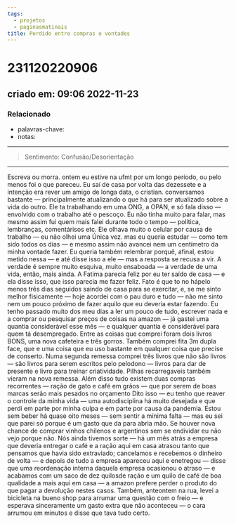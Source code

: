 ```yaml
---
tags:
  - projetos
  - paginasmatinais
title: Perdido entre compras e vontades
---
```

# 231120220906
## criado em: 09:06 2022-11-23

### Relacionado
- palavras-chave:
- notas: 
---
>Sentimento: Confusão/Desorientação 

---

Escreva ou morra.
ontem eu estive na ufmt por um longo período, ou pelo menos foi o que pareceu. Eu saí de casa por volta das dezessete e a intenção era rever um amigo de longa data, o cristian.
conversamos bastante — principalmente atualizando o que há para ser atualizado sobre a vida do outro. 
Ele ta trabalhando em uma ONG, a OPAN, e só fala disso — envolvido com o trabalho até o pescoço. Eu não tinha muito para falar, mas mesmo assim fui quem mais falei durante todo o tempo — política, lembranças, comentárisos etc. Ele olhava muito o celular por causa de trabalho — eu não olhei uma Única vez. 
mas eu queria estudar — como tem sido todos os dias — e mesmo assim não avancei nem um centímetro da minha vontade fazer. Eu queria também relembrar porquê, afinal, estou metido nessa — e até disse isso a ele — mas a resposta se recusa a vir. A verdade é sempre muito esquiva, muito ensaboada — a verdade de uma vida, então, mais ainda.
A Fatima parecia feliz por eu ter saído de casa — e ela disse isso, que isso parecia me fazer feliz. Fato é que to no hápelo menos três dias seguidos saindo de casa para se exercitar, e, se me sinto melhor fisicamente  — hoje acordei com o pau duro e tudo — não me sinto nem um pouco próximo de fazer aquilo que eu deveria estar fazendo. 
Eu tenho passado muito dos meu dias a ler um pouco de tudo, escrever nada e a comprar ou pesquisar preços de coisas na amazon — já gastei uma quantia considerável esse mês — e qualquer quantia é considerável para quem tá desempregado.
Entre as coisas que comprei foram dois livros BONS, uma nova cafeteira e três gorros. Também comprei fita 3m dupla face, que e uma coisa que eu uso bastante em qualquer coisa que precise de conserto.
Numa segunda remessa comprei três livros que não são livros — são livros para serem escritos pelo pelodono — livros para dar de presente e livro para treinar criatividade. Pilhas recarregaveis também vieram na nova remessa. 
Além disso tudo existem duas compras recorrentes — ração de gato e café em grãos — que por serem de boas marcas serão mais pesados no orçamento 
Dito isso — eu tenho que reaver o controle da minha vida — uma autodisciplina há muito desejada e que perdi em parte por minha culpa e em parte por causa da pandemia. Estou sem beber há quase oito meses — sem sentir a mínima falta — mas eu sei que parei só porque é um gasto que da para abria mão. Se houver nova chance de comprar vinhos chilenos e argentinos sem se endividar eu não vejo porque não. 
Nós ainda tivemos sorte — há um mês atrás a empresa que deveria entregar o café e a ração aqui em casa atrasou tanto que pensamos que havia sido extraviado; cancelamos e recebemos o dinheiro de volta — e depois de tudo a empresa apareceu aqui e enetregou — disse que uma reordenação interna daquela empresa ocasionou o atraso — e acabamos com um saco de dez quilosde ração e um quilo de café de boa qualidade a mais aqui em casa — a amazon prefere perder o produto do que pagar a devolução nestes casos. Também, anteontem na rua, levei a bicicleta na bueno shop para arrumar uma questão com o freio — e esperava sinceramente um gasto extra que não aconteceu — o cara arrumou em minutos e disse que tava tudo certo.
